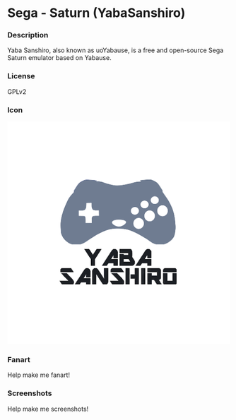 # Sega - Saturn (YabaSanshiro)

### Description

Yaba Sanshiro, also known as uoYabause, is a free and open-source Sega Saturn emulator based on Yabause.

### License

GPLv2

### Icon

![Sega - Saturn (YabaSanshiro) icon](game.libretro.yabasanshiro/resources/icon.png)

### Fanart

Help make me fanart!

### Screenshots

Help make me screenshots!
